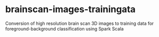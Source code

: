 # brainscan-images-trainingata
Conversion of high resolution brain scan 3D images to training data for foreground-background classification using Spark Scala
